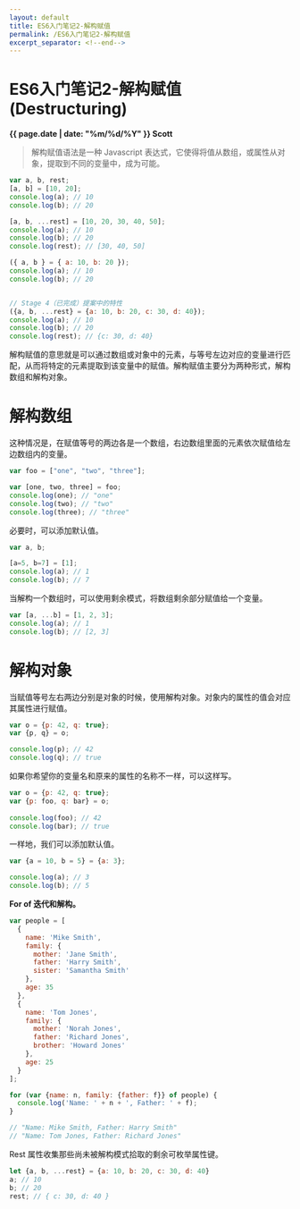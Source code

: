 ```yaml
---
layout: default
title: ES6入门笔记2-解构赋值
permalink: /ES6入门笔记2-解构赋值
excerpt_separator: <!--end-->
---
```


ES6入门笔记2-解构赋值(Destructuring)
=======================
**{{ page.date | date: "%m/%d/%Y" }} Scott**

> 解构赋值语法是一种 Javascript 表达式，它使得将值从数组，或属性从对象，提取到不同的变量中，成为可能。

```javascript
var a, b, rest;
[a, b] = [10, 20];
console.log(a); // 10
console.log(b); // 20

[a, b, ...rest] = [10, 20, 30, 40, 50];
console.log(a); // 10
console.log(b); // 20
console.log(rest); // [30, 40, 50]

({ a, b } = { a: 10, b: 20 });
console.log(a); // 10
console.log(b); // 20


// Stage 4（已完成）提案中的特性
({a, b, ...rest} = {a: 10, b: 20, c: 30, d: 40});
console.log(a); // 10
console.log(b); // 20
console.log(rest); // {c: 30, d: 40}
```

解构赋值的意思就是可以通过数组或对象中的元素，与等号左边对应的变量进行匹配，从而将特定的元素提取到该变量中的赋值。解构赋值主要分为两种形式，解构数组和解构对象。

# 解构数组

这种情况是，在赋值等号的两边各是一个数组，右边数组里面的元素依次赋值给左边数组内的变量。

```javascript
var foo = ["one", "two", "three"];

var [one, two, three] = foo;
console.log(one); // "one"
console.log(two); // "two"
console.log(three); // "three"
```

必要时，可以添加默认值。

```javascript
var a, b;

[a=5, b=7] = [1];
console.log(a); // 1
console.log(b); // 7
```

当解构一个数组时，可以使用剩余模式，将数组剩余部分赋值给一个变量。

```javascript
var [a, ...b] = [1, 2, 3];
console.log(a); // 1
console.log(b); // [2, 3]
```

# 解构对象

当赋值等号左右两边分别是对象的时候，使用解构对象。对象内的属性的值会对应其属性进行赋值。

```javascript
var o = {p: 42, q: true};
var {p, q} = o;

console.log(p); // 42
console.log(q); // true
```

如果你希望你的变量名和原来的属性的名称不一样，可以这样写。

```javascript
var o = {p: 42, q: true};
var {p: foo, q: bar} = o;
 
console.log(foo); // 42 
console.log(bar); // true
```

一样地，我们可以添加默认值。

```javascript
var {a = 10, b = 5} = {a: 3};

console.log(a); // 3
console.log(b); // 5
```

**For of 迭代和解构。**

```javascript
var people = [
  {
    name: 'Mike Smith',
    family: {
      mother: 'Jane Smith',
      father: 'Harry Smith',
      sister: 'Samantha Smith'
    },
    age: 35
  },
  {
    name: 'Tom Jones',
    family: {
      mother: 'Norah Jones',
      father: 'Richard Jones',
      brother: 'Howard Jones'
    },
    age: 25
  }
];

for (var {name: n, family: {father: f}} of people) {
  console.log('Name: ' + n + ', Father: ' + f);
}

// "Name: Mike Smith, Father: Harry Smith"
// "Name: Tom Jones, Father: Richard Jones"

```

Rest 属性收集那些尚未被解构模式拾取的剩余可枚举属性键。
```javascript
let {a, b, ...rest} = {a: 10, b: 20, c: 30, d: 40}
a; // 10 
b; // 20 
rest; // { c: 30, d: 40 }
```